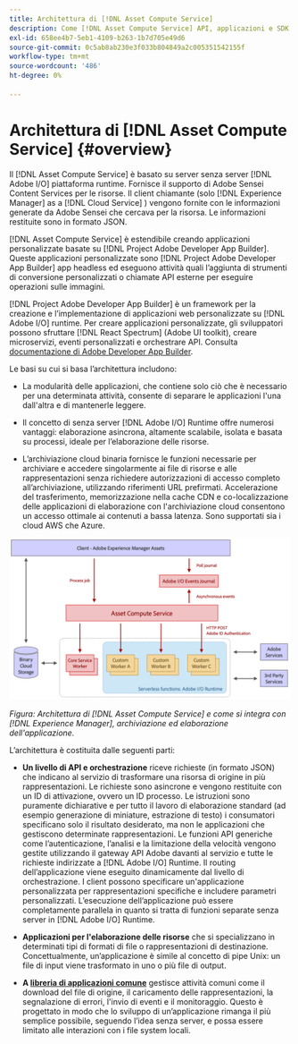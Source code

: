 ```yaml
---
title: Architettura di [!DNL Asset Compute Service]
description: Come [!DNL Asset Compute Service] API, applicazioni e SDK collaborano per fornire un servizio di elaborazione delle risorse nativo per il cloud.
exl-id: 658ee4b7-5eb1-4109-b263-1b7d705e49d6
source-git-commit: 0c5ab8ab230e3f033b804849a2c005351542155f
workflow-type: tm+mt
source-wordcount: '486'
ht-degree: 0%

---
```


# Architettura di [!DNL Asset Compute Service] {#overview}

Il [!DNL Asset Compute Service] è basato su server senza server [!DNL Adobe I/O] piattaforma runtime. Fornisce il supporto di Adobe Sensei Content Services per le risorse. Il client chiamante (solo [!DNL Experience Manager] as a [!DNL Cloud Service] ) vengono fornite con le informazioni generate da Adobe Sensei che cercava per la risorsa. Le informazioni restituite sono in formato JSON.

[!DNL Asset Compute Service] è estendibile creando applicazioni personalizzate basate su [!DNL Project Adobe Developer App Builder]. Queste applicazioni personalizzate sono [!DNL Project Adobe Developer App Builder] app headless ed eseguono attività quali l’aggiunta di strumenti di conversione personalizzati o chiamate API esterne per eseguire operazioni sulle immagini.

[!DNL Project Adobe Developer App Builder] è un framework per la creazione e l’implementazione di applicazioni web personalizzate su [!DNL Adobe I/O] runtime. Per creare applicazioni personalizzate, gli sviluppatori possono sfruttare [!DNL React Spectrum] (Adobe UI toolkit), creare microservizi, eventi personalizzati e orchestrare API. Consulta [documentazione di Adobe Developer App Builder](https://developer.adobe.com/app-builder/docs/overview).

Le basi su cui si basa l’architettura includono:

* La modularità delle applicazioni, che contiene solo ciò che è necessario per una determinata attività, consente di separare le applicazioni l&#39;una dall&#39;altra e di mantenerle leggere.

* Il concetto di senza server [!DNL Adobe I/O] Runtime offre numerosi vantaggi: elaborazione asincrona, altamente scalabile, isolata e basata su processi, ideale per l’elaborazione delle risorse.

* L’archiviazione cloud binaria fornisce le funzioni necessarie per archiviare e accedere singolarmente ai file di risorse e alle rappresentazioni senza richiedere autorizzazioni di accesso completo all’archiviazione, utilizzando riferimenti URL prefirmati. Accelerazione del trasferimento, memorizzazione nella cache CDN e co-localizzazione delle applicazioni di elaborazione con l&#39;archiviazione cloud consentono un accesso ottimale ai contenuti a bassa latenza. Sono supportati sia i cloud AWS che Azure.

![Architettura del servizio Asset compute](assets/architecture-diagram.png)

*Figura: Architettura di [!DNL Asset Compute Service] e come si integra con [!DNL Experience Manager], archiviazione ed elaborazione dell&#39;applicazione.*

L’architettura è costituita dalle seguenti parti:

* **Un livello di API e orchestrazione** riceve richieste (in formato JSON) che indicano al servizio di trasformare una risorsa di origine in più rappresentazioni. Le richieste sono asincrone e vengono restituite con un ID di attivazione, ovvero un ID processo. Le istruzioni sono puramente dichiarative e per tutto il lavoro di elaborazione standard (ad esempio generazione di miniature, estrazione di testo) i consumatori specificano solo il risultato desiderato, ma non le applicazioni che gestiscono determinate rappresentazioni. Le funzioni API generiche come l’autenticazione, l’analisi e la limitazione della velocità vengono gestite utilizzando il gateway API Adobe davanti al servizio e tutte le richieste indirizzate a [!DNL Adobe I/O] Runtime. Il routing dell’applicazione viene eseguito dinamicamente dal livello di orchestrazione. I client possono specificare un&#39;applicazione personalizzata per rappresentazioni specifiche e includere parametri personalizzati. L’esecuzione dell’applicazione può essere completamente parallela in quanto si tratta di funzioni separate senza server in [!DNL Adobe I/O] Runtime.

* **Applicazioni per l&#39;elaborazione delle risorse** che si specializzano in determinati tipi di formati di file o rappresentazioni di destinazione. Concettualmente, un’applicazione è simile al concetto di pipe Unix: un file di input viene trasformato in uno o più file di output.

* **A [libreria di applicazioni comune](https://github.com/adobe/asset-compute-sdk)** gestisce attività comuni come il download del file di origine, il caricamento delle rappresentazioni, la segnalazione di errori, l&#39;invio di eventi e il monitoraggio. Questo è progettato in modo che lo sviluppo di un’applicazione rimanga il più semplice possibile, seguendo l’idea senza server, e possa essere limitato alle interazioni con i file system locali.

<!-- TBD:

* About the YAML file?
* minimize description to custom applications
* remove all internal stuff (e.g. Photoshop application, API Gateway) from text and diagram
* update diagram to focus on 3rd party custom applications ONLY
* Explain important transactions/handshakes?
* Flow of assets/control? See the illustration on the Nui diagrams wiki.
* Illustrations. See the SVG shared by Alex.
* Exceptions? Limitations? Call-outs? Gotchas?
* Do we want to add what basic processing is not available currently, that is expected by existing AEM customers?
-->
